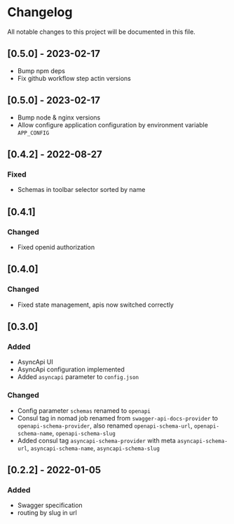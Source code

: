 # Changelog
All notable changes to this project will be documented in this file.

## [0.5.0] - 2023-02-17
* Bump npm deps
* Fix github workflow step actin versions

## [0.5.0] - 2023-02-17
* Bump node & nginx versions
* Allow configure application configuration by environment variable `APP_CONFIG`

## [0.4.2] - 2022-08-27
### Fixed
* Schemas in toolbar selector sorted by name

## [0.4.1]
### Changed
* Fixed openid authorization

## [0.4.0]
### Changed
* Fixed state management, apis now switched correctly

## [0.3.0]
### Added
* AsyncApi UI
* AsyncApi configuration implemented
* Added `asyncapi` parameter to `config.json`
### Changed
* Config parameter `schemas` renamed to `openapi`
* Consul tag in nomad job renamed from `swagger-api-docs-provider` to `openapi-schema-provider`, also renamed `openapi-schema-url`, `openapi-schema-name`, `openapi-schema-slug`
* Added consul tag `asyncapi-schema-provider` with meta `asyncapi-schema-url`, `asyncapi-schema-name`, `asyncapi-schema-slug`

## [0.2.2] - 2022-01-05
### Added
* Swagger specification
* routing by slug in url
